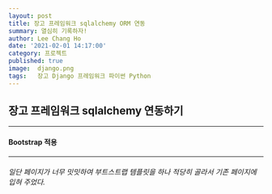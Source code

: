 ```yaml
---
layout: post
title: 장고 프레임워크 sqlalchemy ORM 연동
summary: 열심히 기록하자!
author: Lee Chang Ho
date: '2021-02-01 14:17:00'
category: 프로젝트
published: true
image:  django.png
tags:   장고 Django 프레임워크 파이썬 Python
---
```


## 장고 프레임워크 sqlalchemy 연동하기
---
#### Bootstrap 적용
---
###### 일단 페이지가 너무 밋밋하여 부트스트랩 템플릿을 하나 적당히 골라서 기존 페이지에 입혀 주었다. 


<!--stackedit_data:
eyJoaXN0b3J5IjpbLTc3MTg5NDI2Ml19
-->